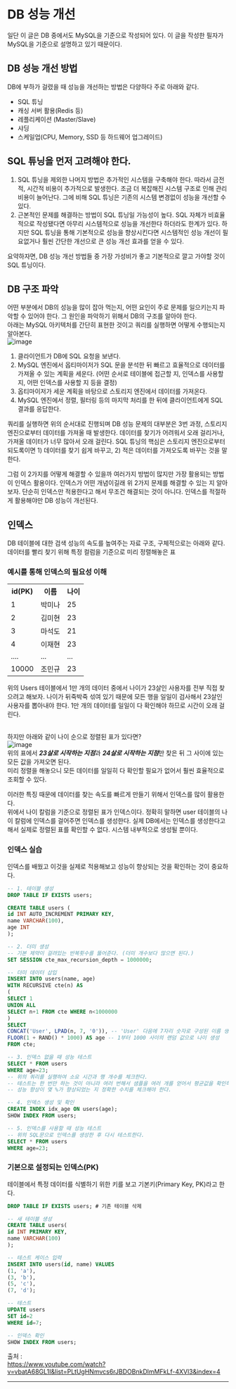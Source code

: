 # DB 성능 개선
일단 이 글은 DB 중에서도 MySQL을 기준으로 작성되어 있다. 이 글을 작성한 필자가 MySQL을 기준으로 설명하고 있기 때문이다.

## DB 성능 개선 방법
DB에 부하가 걸렸을 때 성능을 개선하는 방법은 다양하다 주로 아래와 같다.
* SQL 튜닝
* 캐싱 서버 활용(Redis 등)
* 레플리케이션 (Master/Slave)
* 샤딩
* 스케일업(CPU, Memory, SSD 등 하드웨어 업그레이드)

## SQL 튜닝을 먼저 고려해야 한다.
1. SQL 튜닝을 제외한 나머지 방법은 추가적인 시스템을 구축해야 한다. 따라서 금전적, 시간적 비용이 추가적으로 발생한다.
   조금 더 복잡해진 시스템 구조로 인해 관리 비용이 늘어난다. 그에 비해 SQL 튜닝은 기존의 시스템 변경없이 성능을 개선할 수 있다.
2. 근본적인 문제를 해결하는 방법이 SQL 튜닝일 가능성이 높다. SQL 자체가 비효율적으로 작성됐다면 아무리 시스템적으로 성능을 개선한다 하더라도 한계가 있다.
   하지만 SQL 튜닝을 통해 기본적으로 성능을 향상시킨다면 시스템적인 성능 개선이 필요없거나 훨씬 간단한 개선으로 큰 성능 개선 효과를 얻을 수 있다.
   
요약하자면, DB 성능 개선 방법들 중 가장 가성비가 좋고 기본적으로 깔고 가야할 것이 SQL 튜닝이다.

## DB 구조 파악 
어떤 부분에서 DB의 성능을 많이 잡아 먹는지, 어떤 요인이 주로 문제를 일으키는지 파악할 수 있어야 한다.
그 원인을 파악하기 위해서 DB의 구조를 알아야 한다. <br/>
아래는 MySQL 아키텍처를 간단히 표현한 것이고 쿼리를 실행하면 어떻게 수행되는지 알아본다. <br/>
![image](https://github.com/user-attachments/assets/d78591d7-6191-4c78-8155-4d310058001b) <br/>
1. 클라이언트가 DB에 SQL 요청을 보낸다.
2. MySQL 엔진에서 옵티마이저가 SQL 문을 분석한 뒤 빠르고 효율적으로 데이터를 가져올 수 있는 계획을 세운다.
   (어떤 순서로 테이블에 접근할 지, 인덱스를 사용할 지, 어떤 인덱스를 사용할 지 등을 결정)
3. 옵티마이저가 세운 계획을 바탕으로 스토리지 엔진에서 데이터를 가져온다.
4. MySQL 엔진에서 정렬, 필터링 등의 마지막 처리를 한 뒤에 클라이언트에게 SQL 결과를 응답한다.

쿼리를 실행하면 위의 순서대로 진행되며 DB 성능 문제의 대부분은 3번 과정, 스토리지 엔진으로부터 데이터를 가져올 때 발생한다.
데이터를 찾기가 어려워서 오래 걸리거나, 가져올 데이터가 너무 많아서 오래 걸린다. SQL 튜닝의 핵심은 스토리지 엔진으로부터
되도록이면 1) 데이터를 찾기 쉽게 바꾸고, 2) 적은 데이터를 가져오도록 바꾸는 것을 말한다.

그럼 이 2가지를 어떻게 해결할 수 있을까
여러가지 방법이 많지만 가장 활용되는 방법이 인덱스 활용이다. 인덱스가 어떤 개념이길래 위 2가지 문제를 해결할 수 있는 지 알아보자.
단순히 인덱스만 적용한다고 해서 무조건 해결되는 것이 아니다. 인덱스를 적절하게 활용해야만 DB 성능이 개선된다. 

## 인덱스
DB 테이블에 대한 검색 성능의 속도를 높여주는 자료 구조, 구체적으로는 아래와 같다. <br/>
데이터를 빨리 찾기 위해 특정 컬럼을 기준으로 미리 정렬해놓은 표

### 예시를 통해 인덱스의 필요성 이해
<table>
   <tr>
      <th>id(PK)</th><th>이름</th><th>나이</th>
   </tr>
   <tr>
      <td>1</td><td>박미나</td><td>25</td>
   </tr>
   <tr>
      <td>2</td><td>김미현</td><td>23</td>
   </tr>
   <tr>
      <td>3</td><td>마석도</td><td>21</td>
   </tr>
   <tr>
      <td>4</td><td>이재현</td><td>23</td>
   </tr>
   <tr>
      <td>....</td><td>...</td><td>...</td>
   </tr>
   <tr>
      <td>10000</td><td>조민규</td><td>23</td>
   </tr>
</table>
위의 Users 테이블에서 1만 개의 데이터 중에서 나이가 23살인 사용자를 전부 직접 찾으려고 해보자. 나이가 뒤죽박죽 섞여 있기 때문에 모든 행을
일일이 검사해서 23살인 사용자를 뽑아내야 한다. 1만 개의 데이터를 일일이 다 확인해야 하므로 시간이 오래 걸린다. <br/><br/>

하지만 아래와 같이 나이 순으로 정렬된 표가 있다면? <br/>
![image](https://github.com/user-attachments/assets/8750f6bb-d7d5-4ffd-a223-534e9a3add82) <br/>
위의 표에서 ***23살로 시작하는 지점***과 ***24살로 시작하는 지점***만 찾은 뒤 그 사이에 있는 모든 값을 가져오면 된다. <br/>
미리 정렬을 해놓으니 모든 데이터를 일일히 다 확인할 필요가 없어서 훨씬 효율적으로 조회할 수 있다. <br/>

이러한 특징 때문에 데이터를 찾는 속도를 빠르게 만들기 위해서 인덱스를 많이 활용한다. <br/>
위에서 나이 칼럼을 기준으로 정렬된 표가 인덱스이다. 정확히 말하면 user 테이블의 나이 칼럼에 인덱스를 걸어주면 인덱스를 생성한다.
실제 DB에서는 인덱스를 생성한다고해서 실제로 정렬된 표를 확인할 수 없다. 시스템 내부적으로 생성될 뿐이다.

### 인덱스 실습
인덱스를 배웠고 이것을 실제로 적용해보고 성능이 향상되는 것을 확인하는 것이 중요하다.

```sql
-- 1. 테이블 생성
DROP TABLE IF EXISTS users;

CREATE TABLE users (
id INT AUTO_INCREMENT PRIMARY KEY,
name VARCHAR(100),
age INT
);

-- 2. 더미 생성
-- 기본 제약이 걸려있는 반복횟수를 뚫어준다. (더미 개수보다 많으면 된다.)
SET SESSION cte_max_recursion_depth = 1000000;

-- 더미 데이터 삽입
INSERT INTO users(name, age)
WITH RECURSIVE cte(n) AS
(
SELECT 1
UNION ALL
SELECT n+1 FROM cte WHERE n<1000000
)
SELECT
CONCAT('User', LPAD(n, 7, '0')), -- 'User' 다음에 7자리 숫자로 구성된 이름 생성
FLOOR(1 + RAND() * 1000) AS age -- 1부터 1000 사이의 랜덤 값으로 나이 생성
FROM cte;

-- 3. 인덱스 없을 때 성능 테스트
SELECT * FROM users
WHERE age=23;
-- 위의 쿼리를 실행하여 소요 시간과 행 개수를 체크한다.
-- 테스트는 한 번만 하는 것이 아니라 여러 번해서 샘플을 여러 개를 얻어서 평균값을 확인하고
-- 성능 향상이 몇 %가 향상되었는 지 정확한 수치를 체크해야 한다.

-- 4. 인덱스 생성 및 확인
CREATE INDEX idx_age ON users(age);
SHOW INDEX FROM users;

-- 5. 인덱스를 사용할 때 성능 테스트
-- 위의 SQL문으로 인덱스를 생성한 후 다시 테스트한다.
SELECT * FROM users
WHERE age=23;
```

### 기본으로 설정되는 인덱스(PK)
테이블에서 특정 데이터를 식별하기 위한 키를 보고 기본키(Primary Key, PK)라고 한다.
```sql
DROP TABLE IF EXISTS users; # 기존 테이블 삭제

-- 새 테이블 생성
CREATE TABLE users(
id INT PRIMARY KEY,
name VARCHAR(100)
);

-- 테스트 케이스 입력
INSERT INTO users(id, name) VALUES
(1, 'a'),
(3, 'b'),
(5, 'c'),
(7, 'd');

-- 테스트
UPDATE users
SET id=2
WHERE id=7;

-- 인덱스 확인
SHOW INDEX FROM users;
```


출처 : <br/>
https://www.youtube.com/watch?v=vbatA68GL1I&list=PLtUgHNmvcs6rJBDOBnkDlmMFkLf-4XVl3&index=4 <br/>
<hr/><br/><br/>








